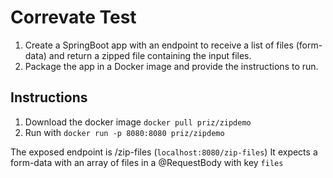 # Correvate Test

1. Create a SpringBoot app with an endpoint to receive a list of files (form-data) and
   return a zipped file containing the input files.
2. Package the app in a Docker image and provide the instructions to run.


## Instructions
1. Download the docker image `docker pull priz/zipdemo`
2. Run with `docker run -p 8080:8080 priz/zipdemo`

The exposed endpoint is /zip-files (`localhost:8080/zip-files`)
It expects a form-data with an array of files in a @RequestBody with key `files`